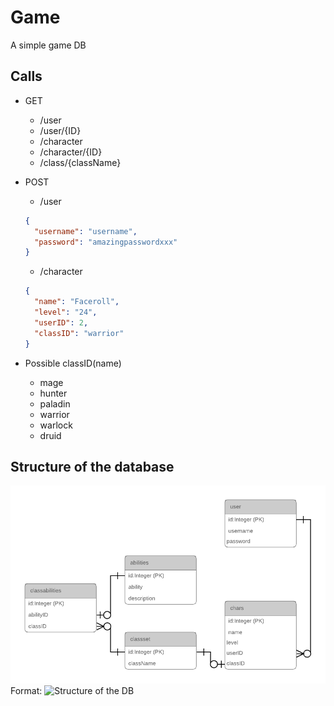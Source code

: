 # Game
A simple game DB

## Calls

* GET
  * /user
  * /user/{ID}
  * /character
  * /character/{ID}
  * /class/{className}
  
* POST
  * /user
  ```JSON
  {
	"username": "username",
	"password": "amazingpasswordxxx"
  }
  ```
  * /character
  ```JSON
  {
	"name": "Faceroll",
	"level": "24",
	"userID": 2,
	"classID": "warrior"
  }
  ```
  
* Possible classID(name)
  * mage
  * hunter
  * paladin
  * warrior
  * warlock
  * druid
    
## Structure of the database    
![gamersql](/gamersql.png)
Format: ![Structure of the DB](url)
